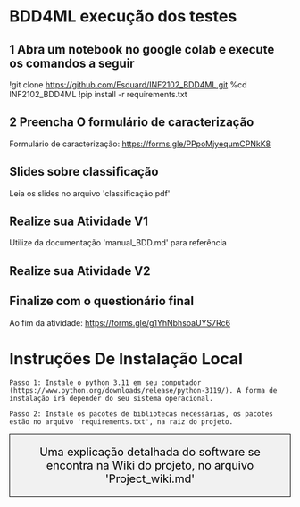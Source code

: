 # BDD4ML execução dos testes


## 1 Abra um notebook no google colab e execute os comandos a seguir
!git clone https://github.com/Esduard/INF2102_BDD4ML.git
%cd INF2102_BDD4ML
!pip install -r requirements.txt

## 2 Preencha O formulário de caracterização 

Formulário de caracterização: https://forms.gle/PPpoMjyequmCPNkK8

## Slides sobre classificação

Leia os slides no arquivo 'classificação.pdf'

## Realize sua Atividade V1

Utilize da documentação 'manual_BDD.md' para referência

## Realize sua Atividade V2

## Finalize com o questionário final

Ao fim da atividade: https://forms.gle/g1YhNbhsoaUYS7Rc6


# Instruções De Instalação Local

```
Passo 1: Instale o python 3.11 em seu computador (https://www.python.org/downloads/release/python-3119/). A forma de instalação irá depender do seu sistema operacional.

Passo 2: Instale os pacotes de bibliotecas necessárias, os pacotes estão no arquivo 'requirements.txt', na raiz do projeto.
```

<div style="text-align: center; border: 1px solid black; padding: 20px; background-color: rgba(240, 240, 240, 0.9); font-size: 20px; color: black;">
    Uma explicação detalhada do software se encontra na Wiki do projeto, no arquivo 'Project_wiki.md'
</div>